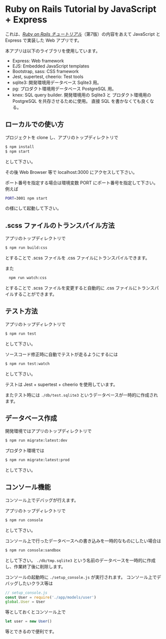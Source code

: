 # Ruby on Rails Tutorial by JavaScript + Express

これは、[*Ruby on Rails チュートリアル*](https://railstutorial.jp/)（第7版）の内容をあえて
JavaScript と Express で実装した Web アプリです。

本アプリは以下のライブラリを使用しています。
-   Express: Web framework
-   EJS: Embedded JavaScript templates
-   Bootstrap, sass: CSS framework
-   Jest, supertest, cheerio: Test tools
-   sqlite3: 開発環境用データベース Sqlite3 用。
-   pg: プロダクト環境用データベース PostgreSQL 用。
-   knex: SQL query builder. 開発環境用の Sqlite3 と プロダクト環境用の PostgreSQL を共存させるために使用。
    直接 SQL を書かなくても良くなる。

## ローカルでの使い方

プロジェクトを clone し、アプリのトップディレクトリで
```bash
$ npm install
$ npm start
```

として下さい。

その後 Web Browser 等で localhost:3000 にアクセスして下さい。

ポート番号を指定する場合は環境変数 PORT にポート番号を指定して下さい。
例えば
```bash
PORT=3001 npm start
```
の様にして起動して下さい。

## .scss ファイルのトランスパイル方法

アプリのトップディレクトリで
```bash
$ npm run build:css
```

とすることで .scss ファイルを .css ファイルにトランスパイルできます。

また
```bash
　npm run watch:css
```

とすることで .scss ファイルを変更すると自動的に .css ファイルにトランスパイルすることができます。

## テスト方法

アプリのトップディレクトリで
```bash
$ npm run test
```

として下さい。

ソースコード修正時に自動でテストが走るようにするには
```bash
$ npm run test:watch
```

として下さい。

テストは Jest + supertest + cheerio を使用しています。

またテスト時には `./db/test.sqlite3` というデータベースが一時的に作成されます。

## データベース作成

開発環境ではアプリのトップディレクトリで
```bash
$ npm run migrate:latest:dev
```

プロダクト環境では
```bash
$ npm run migrate:latest:prod
```

として下さい。

## コンソール機能

コンソール上でデバッグが行えます。

アプリのトップディレクトリで
```bash
$ npm run console
```

として下さい。

コンソール上で行ったデータベースへの書き込みを一時的なものにしたい場合は
```bash
$ npm run console:sandbox
```

として下さい。
`./db/tmp.sqlite3` という名前のデータベースを一時的に作成し、作業終了後に削除します。

コンソールの起動時に `./setup_console.js` が実行されます。
コンソール上でデバッグしたいクラス等は
```js
// setup_console.js
const User = require('./app/models/user')
global.User = User
```

等としておくとコンソール上で
```js
let user = new User()
```

等とできるので便利です。
